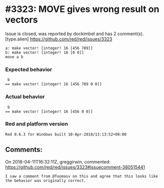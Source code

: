 
#3323: MOVE gives wrong result on vectors
================================================================================
Issue is closed, was reported by dockimbel and has 2 comment(s).
[type.alien]
<https://github.com/red/red/issues/3323>


```
a: make vector! [integer! 16 [456 789]]
b: make vector! [integer! 16 [0 0]]
move a b
```

### Expected behavior
```
 b
== make vector! [integer! 16 [456 789 0 0]]
```
### Actual behavior
```
 b
== make vector! [integer! 16 [456 0 0]]
```
### Red and platform version
```
Red 0.6.3 for Windows built 10-Apr-2018/13:13:52+08:00
```


Comments:
--------------------------------------------------------------------------------

On 2018-04-11T16:32:11Z, greggirwin, commented:
<https://github.com/red/red/issues/3323#issuecomment-380515441>

    I saw a comment from @Toomasv on this and agree that this looks like the behavior was originally correct.

